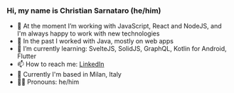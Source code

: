 ### Hi, my name is Christian Sarnataro (he/him)
- 🔭 At the moment I’m working with JavaScript, React and NodeJS, and I'm always happy to work with new technologies 
- 💬 In the past I worked with Java, mostly on web apps
- 🌱 I’m currently learning: SvelteJS, SolidJS, GraphQL, Kotlin for Android, Flutter
- 📫 How to reach me: [LinkedIn](https://www.linkedin.com/in/sarnataro/)
- 📍 Currently I'm based in Milan, Italy
- 🏳️‍🌈 Pronouns: he/him

<!--
**csarnataro/csarnataro** is a ✨ _special_ ✨ repository because its `README.md` (this file) appears on your GitHub profile.

Here are some ideas to get you started:

- 🔭 I’m currently working on ...
- 🌱 I’m currently learning ...
- 👯 I’m looking to collaborate on ...
- 🤔 I’m looking for help with ...
- 💬 Ask me about ...
- 📫 How to reach me: ...
- 😄 Pronouns: ...
- ⚡ Fun fact: ...
-->
